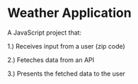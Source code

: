# Weather Application

A JavaScript project that:

1.) Receives input from a user (zip code)

2.) Feteches data from an API

3.) Presents the fetched data to the user